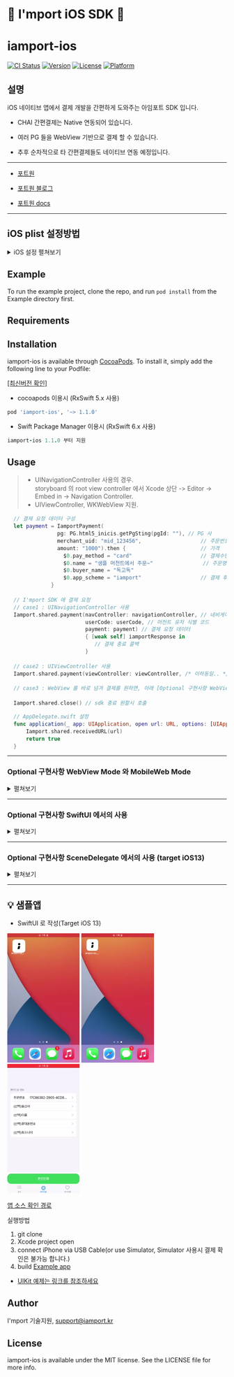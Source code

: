 
# :seedling: I'mport iOS SDK :seedling:

# iamport-ios

[![CI Status](https://www.travis-ci.com/iamport/iamport-ios.svg?style=flat)](https://www.travis-ci.com/github/iamport/iamport-ios)
[![Version](https://img.shields.io/cocoapods/v/iamport-ios.svg?style=flat)](https://cocoapods.org/pods/iamport-ios)
[![License](https://img.shields.io/cocoapods/l/iamport-ios.svg?style=flat)](https://cocoapods.org/pods/iamport-ios)
[![Platform](https://img.shields.io/cocoapods/p/iamport-ios.svg?style=flat)](https://cocoapods.org/pods/iamport-ios)



## 설명

iOS 네이티브 앱에서 결제 개발을 간편하게 도와주는 아임포트 SDK 입니다.

- CHAI 간편결제는 Native 연동되어 있습니다.

- 여러 PG 들을 WebView 기반으로 결제 할 수 있습니다.

- 추후 순차적으로 타 간편결제들도 네이티브 연동 예정입니다. 

--- 

- [포트원][1]

- [포트원 블로그][2]

- [포트원 docs][3]

[1]: https://portone.io/
[2]: http://blog.portone.io/
[3]: https://portone.gitbook.io/


---

## iOS plist 설정방법

<details>
<summary>iOS 설정 펼쳐보기</summary>

# iOS 설정하기

iOS에서 아임포트 결제연동 모듈을 사용하기 위해서는 아래 3가지 항목을 설정해주셔야 합니다.

#### 1. App Scheme 등록
외부 결제 앱(예) 페이코, 신한 판 페이)에서 결제 후 돌아올 때 사용할 URL identifier를 설정해야합니다.

![](https://github.com/iamport/iamport-react-native/blob/master/manuals/assets/app-scheme-registry.gif)

1. `[프로젝트 폴더]/ios/[프로젝트 이름]/Info.plist` 파일을 연 후 `URL types`속성을 추가합니다.
2. item `0`를 확장하여 `URL schemes`를 선택합니다.
3. item `0`에 App Scheme을 작성합니다.


#### 2. 외부 앱 리스트 등록
3rd party앱(예) 간편결제 앱)을 실행할 수 있도록 외부 앱 리스트를 등록해야합니다. 

1. `[프로젝트 폴더]/ios/[프로젝트 이름]/Info.plist` 파일을 오픈합니다.
2. [LSApplicationQueriesSchemes](https://developer.apple.com/library/content/documentation/General/Reference/InfoPlistKeyReference/Articles/LaunchServicesKeys.html#//apple_ref/doc/uid/TP40009250-SW14) 속성을 추가하고 아래에 외부 앱 리스트를 등록합니다.
- [예제 Info.plist 참조](./Example/iamport-ios/Info.plist)
```html
<key>LSApplicationQueriesSchemes</key>
<array>
  <string>kftc-bankpay</string> <!-- 계좌이체 -->
  <string>ispmobile</string> <!-- ISP모바일 -->
  <string>itms-apps</string> <!-- 앱스토어 -->
  <string>hdcardappcardansimclick</string> <!-- 현대카드-앱카드 -->
  <string>smhyundaiansimclick</string> <!-- 현대카드-공인인증서 -->
  <string>shinhan-sr-ansimclick</string> <!-- 신한카드-앱카드 -->
  <string>smshinhanansimclick</string> <!-- 신한카드-공인인증서 -->
  <string>kb-acp</string> <!-- 국민카드-앱카드 -->
  <string>mpocket.online.ansimclick</string> <!-- 삼성카드-앱카드 -->
  <string>ansimclickscard</string> <!-- 삼성카드-온라인결제 -->
  <string>ansimclickipcollect</string> <!-- 삼성카드-온라인결제 -->
  <string>vguardstart</string> <!-- 삼성카드-백신 -->
  <string>samsungpay</string> <!-- 삼성카드-삼성페이 -->
  <string>scardcertiapp</string> <!-- 삼성카드-공인인증서 -->
  <string>lottesmartpay</string> <!-- 롯데카드-모바일결제 -->
  <string>lotteappcard</string> <!-- 롯데카드-앱카드 -->
  <string>cloudpay</string> <!-- 하나카드-앱카드 -->
  <string>nhappcardansimclick</string> <!-- 농협카드-앱카드 -->
  <string>nonghyupcardansimclick</string> <!-- 농협카드-공인인증서 -->
  <string>citispay</string> <!-- 씨티카드-앱카드 -->
  <string>citicardappkr</string> <!-- 씨티카드-공인인증서 -->
  <string>citimobileapp</string> <!-- 씨티카드-간편결제 -->
  <string>kakaotalk</string> <!-- 카카오톡 -->
  <string>payco</string> <!-- 페이코 -->
  <string>lpayapp</string> <!-- (구)롯데 L페이 -->
  <string>hanamopmoasign</string> <!-- 하나카드 공인인증앱 -->
  <string>wooripay</string> <!-- (구) 우리페이 -->
  <string>nhallonepayansimclick</string> <!-- NH 올원페이 -->
  <string>hanawalletmembers</string> <!-- 하나카드(하나멤버스 월렛) -->
  <string>chaipayment</string> <!-- 차이 -->
  <string>kb-auth</string> <!-- 국민 -->
  <string>hyundaicardappcardid</string>  <!-- 현대카드 -->
  <string>com.wooricard.wcard</string>  <!-- 우리won페이 -->
  <string>lmslpay</string>  <!-- 롯데 L페이 -->
  <string>lguthepay-xpay</string>  <!-- 페이나우 -->
  <string>liivbank</string>  <!-- Liiv 국민 -->
  <string>supertoss</string>   <!-- 토스 -->
  <string>newsmartpib</string>   <!-- 우리WON뱅킹 -->
</array>
```



#### 3. App Transport Security 설정
![](https://github.com/iamport/iamport-react-native/blob/master/manuals/assets/allow-arbitrary.gif)

1. `[프로젝트 폴더]/ios/[프로젝트 이름]/Info.plist` 파일을 오픈합니다.
2. `App Transport Security` 속성을 추가합니다.
3. 하부 속성에 `Allow Arbitrary Loads in Web Content`,`Allow Arbitrary Loads` 속성을 추가하고 각각의 값(value)을 `YES`로 변경합니다.

```html
<key>NSAppTransportSecurity</key>
<dict>
  <key>NSAllowsArbitraryLoadsInWebContent</key>
  <true/>
  <key>NSAllowsArbitraryLoads</key>
  <true/>
</dict>
```

</details>


## Example

To run the example project, clone the repo, and run `pod install` from the Example directory first.

## Requirements

## Installation

iamport-ios is available through [CocoaPods](https://cocoapods.org). To install
it, simply add the following line to your Podfile:

[[최신버전 확인]](https://github.com/iamport/iamport-ios/releases)

- cocoapods 이용시 (RxSwift 5.x 사용)
```ruby
pod 'iamport-ios', '~> 1.1.0'
```


- Swift Package Manager 이용시 (RxSwift 6.x 사용)
```ruby
iamport-ios 1.1.0 부터 지원
```

## Usage

> - UINavigationController 사용의 경우.  
  storyboard 의 root view controller 에서
  Xcode 상단 -> Editor -> Embed in -> Navigation Controller.
> - UIViewController, WKWebView 지원.

```swift
  // 결제 요청 데이터 구성 
  let payment = IamportPayment(
                pg: PG.html5_inicis.getPgSting(pgId: ""), // PG 사
                merchant_uid: "mid_123456",                   // 주문번호                
                amount: "1000").then {                        // 가격
                  $0.pay_method = "card"                      // 결제수단
                  $0.name = "샘플 머천트에서 주문~"                // 주문명
                  $0.buyer_name = "독고독"                     
                  $0.app_scheme = "iamport"                   // 결제 후 앱으로 복귀 위한 app scheme
              }

  // I'mport SDK 에 결제 요청
  // case1 : UINavigationController 사용
  Iamport.shared.payment(navController: navigationController, // 네비게이션 컨트롤러
                         userCode: userCode, // 머천트 유저 식별 코드
                         payment: payment) // 결제 요청 데이터
                         { [weak self] iamportResponse in
                            // 결제 종료 콜백
                         }

  // case2 : UIViewController 사용
  Iamport.shared.payment(viewController: viewController, /* 이하동일.. */)

  // case3 : WebView 를 바로 넘겨 결제를 원하면, 아래 [Optional 구현사항 WebView Mode 와 MobileWeb Mode] 참조하세요.
  
  Iamport.shared.close() // sdk 종료 원할시 호출
```


```swift
  // AppDelegate.swift 설정
  func application(_ app: UIApplication, open url: URL, options: [UIApplication.OpenURLOptionsKey : Any] = [:]) -> Bool {
      Iamport.shared.receivedURL(url)
      return true
  }
```


---

### Optional 구현사항 WebView Mode 와 MobileWeb Mode
<details>
<summary>펼쳐보기</summary>

> 본 sdk 에서는 기본적으로 결제연동의 편의를 제공하고자  
Iamport.payment 를 통해 결제 요청시 새로운 UIViewController 가 열리고,   
내부적으로 WebView 를 생성하여 전달해주신 parameters 를 통해 결제창을 열고 있습니다.

그러나 요청에 따라 개발의 자유도를 드리기 위해 WebView Mode, MobileWeb Mode 두가지가 추가되었습니다. ( <= 1.0.0-dev08 )

### 1. WebView Mode

설명 : 결제페이지를 직접 생성하시고 iamport-sdk 에 WKWebView 를 넘겨 결제를 진행합니다.  
ex) 직접 결제페이지를 꾸미기 원하는 분.

- 반영방법 : 기존 위의 [Usage] 사항 과 같이 iamport-sdk 세팅을 합니다.  
Iamport.shared.paymentWebView 호출 파라미터 중 webview 에 WKWebView 를 넣어주시면 됩니다.
그 외는 기존의 동작과 같습니다.
> [PaymentWebViewModeView.swift 참조](./Example/iamport-ios/View/PaymentWebViewModeView.swift)
> 
```swift
Iamport.shared.paymentWebView(webViewMode: wkWebView, /*이하 동일*/)
```    



### 2. MobileWeb Mode
- 설명 : 아임포트를 사용하는 Mobile 웹페이지가 load 된 webview 를 넘겨 결제 진행을 서포트 합니다.    
ex) 이미 웹사이트에서 아임포트 js sdk 를 이용하고 있고, 본인 서비스를 app 으로만 감싸서 출시 하고자 하시는 분.

- 반영방법 Step1 : ios 앱에서 기존 위의 [Usage] 사항 과 같이 iamport-sdk 세팅을 합니다.  
추가로 Iamport.shared.pluginMobileWebSupporter(webview) 를 호출하여 파라미터로 webview 를 전달합니다.  
실제 결제 진행은 고객님의 웹사이트 내에서 진행됩니다.  
> [mobileweb.html 참조](./Example/iamport-ios/mobileweb.html) (예시이며 실제로는 고객님의 Front-End 가 됩니다.)  
> [PaymentMobileWebMode.swift 참조](./Example/iamport-ios/View/PaymentMobileWebMode.swift)

```swift
Iamport.shared.pluginMobileWebSupporter(mobileWebMode: wkWebView)
```

- 반영방법 Step2 : 기존 js sdk 를 사용하는 웹 프론트엔드(html) 의  
IMP.request_pay, IMP.certification 를 호출하는 곳 위에서, 아래의 코드를 추가합니다.  


- 전달하는 데이터 형식
```javascript
// 1. IMP.request_pay 결제의 경우
const params = {
    userCode : userCode,                                   // 가맹점 식별코드
    iamportRequest : data,                                 // 결제 데이터
};

// 2. IMP.certification certification 경우
const params = {
    userCode : userCode,                                   // 가맹점 식별코드
    iamportCertification : data,                                 // 결제 데이터
};

```  

- 예시코드
```javascript
// 예시
// start of 추가되는 부분
const isIOS = (/iphone|ipad|ipod/i.test(navigator.userAgent.toLowerCase()));
if(isIOS) {
    try {
        const params = {
          userCode : userCode,                                   // 가맹점 식별코드
          iamportRequest : data,                                 // 결제 데이터
        };
      window.webkit.messageHandlers.iamportmobilewebmode.postMessage(params)
    } catch (error) {
      console.error(error);
    }
}
// End of 추가되는 부분

// 기존의 js IMP.request_pay
IMP.request_pay(data, ... // 생략
```

  

- Custom WKWebViewDelegate 의 사용

```swift

/**
 webview url 을 통해 처리하는 로직이 있을 경우에 
 [IamportWKWebViewDelegate] 상속하여 사용 하시거나,
 [Iamport.shared.updateWebViewUrl] 의 subscribe 을 통해 변경되는 url 을 체크 가능합니다.
 */
// CASE1 : IamportWKWebViewDelegate 상속
class MyWKWebViewDelegate: IamportWKWebViewDelegate {
    override func webView(_ webView: WKWebView, decidePolicyFor navigationAction: WKNavigationAction, decisionHandler: @escaping (WKNavigationActionPolicy) -> Void) {
        if let url = navigationAction.request.url {
            // TODO : write your logic
            print("MyWKNavigationDelegate received url : \(url)")
        }

        super.webView(webView, decidePolicyFor: navigationAction, decisionHandler: decisionHandler)
    }
}

let webViewDelegate = MyWKWebViewDelegate()

class MyView: UIViewController {
    override func viewDidAppear(_ animated: Bool) {
        ..
        // IamportWKWebViewDelegate 사용
        wkWebView.navigationDelegate = webViewDelegate as WKNavigationDelegate
        
//       CASE2 : [Iamport.shared.updateWebViewUrl] 사용
        Iamport.shared.updateWebViewUrl.subscribe { [weak self] url in
            print("updateWebViewUrl received url : \(url.element)")
        }.disposed(by: disposeBag)
    }
}

```


</details>

---

### Optional 구현사항 SwiftUI 에서의 사용
<details>
<summary>펼쳐보기</summary>

> SwiftUI 를 사용하시는 분들은 위의 WebViewMode 를 사용하시거나,   
아래 코드를 참조하시어 UIViewContorller 를 구성해 사용하시기 바랍니다.  

> 또한 Example app 에 반영되어 있으니 참고하시기 바랍니다.   
> [PaymentView.swift 참조](./Example/iamport-ios/View/PaymentView.swift)

```swift
struct IamportPaymentView: UIViewControllerRepresentable {

  func makeUIViewController(context: Context) -> UIViewController {
    let view = IamportPaymentViewController()
    return view
  }

  func updateUIViewController(_ uiViewController: UIViewControllerType, context: Context) {}
}

class IamportPaymentViewController: UIViewController {

  // 아임포트 SDK 결제 요청 
  func requestIamportPayment() {
    let userCode = "iamport" // iamport 에서 부여받은 가맹점 식별코드
    let payment = createPaymentData()
    
    Iamport.shared.payment(viewController: self,
            userCode: userCode, payment: payment) { [weak self] response in
      print("결과 : \(response)")
    }
  }

  // 아임포트 결제 데이터 생성
  func createPaymentData() -> IamportPayment {
    return IamportPayment(
            pg: PG.html5_inicis.makePgRawName(pgId: ""),
            merchant_uid: "swiftui_ios_\(Int(Date().timeIntervalSince1970))",
            amount: "1000").then {
      $0.pay_method = "card"
      $0.name = "SwiftUI 에서 주문입니다"
      $0.buyer_name = "SwiftUI"
      $0.app_scheme = "iamporttest" // 결제 후 돌아올 앱스킴
    }
  }
}
```



</details>

---

### Optional 구현사항 SceneDelegate 에서의 사용 (target iOS13)
<details>
<summary>펼쳐보기</summary>

> iOS 13 부터는 기존의 AppDelegate 으로 부터 UILifecycle 관리가 분리되면서    
> SceneDelegate 가 추가되었습니다.   
> AppDelegate 사용 코드 대신 아래 코드를 참조해서 반영하시기 바랍니다.  
> [SceneDelegate.swift 참조](./Example/iamport-ios/SceneDelegate.swift)

```swift
class SceneDelegate: UIResponder, UIWindowSceneDelegate {
    ..
  func scene(_ scene: UIScene, openURLContexts URLContexts: Set<UIOpenURLContext>) {
    if let url = URLContexts.first?.url {
      Iamport.shared.receivedURL(url)
    }
  }  
}
```


</details>

---

## 💡 샘플앱

- SwiftUI 로 작성(Target iOS 13)  

<p float="left">
<img src="./img/ios_chai.webp" width=33% >
<img src="./img/ios_inicis.webp" width=33% >
<img src="./img/ios_cert.webp" width=33% >
</p>

[앱 소스 확인 경로](./Example/iamport-ios)

실행방법 

1. git clone 
2. Xcode project open
3. connect iPhone via USB Cable(or use Simulator, Simulator 사용시 결제 확인은 불가능 합니다.)
4. build [Example app](./Example)
  
- [UIKit 예제는 링크를 참조하세요](./Example/iamport-ios/View/ViewController.swift)


## Author

I'mport 기술지원, support@iamport.kr

## License

iamport-ios is available under the MIT license. See the LICENSE file for more info.
